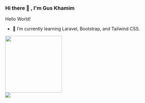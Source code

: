 ### Hi there 👋 , I'm Gus Khamim
Hello World!

- 🌱 I’m currently learning Laravel, Bootstrap, and Tailwind CSS.
<p>
    <img src="https://github-readme-stats.vercel.app/api/top-langs/?username=amimhayden22&layout=compact" height=180 />
    <br>
    <img src="https://github-readme-stats.vercel.app/api?username=amimhayden22&hide=contribs,prs&show_icons=true&hide_border=true&title_color=000" />
</p>

<!--
**amimhayden22/amimhayden22** is a ✨ _special_ ✨ repository because its `README.md` (this file) appears on your GitHub profile.

Here are some ideas to get you started:

- 🔭 I’m currently working on ...
- 🌱 I’m currently learning ...
- 👯 I’m looking to collaborate on ...
- 🤔 I’m looking for help with ...
- 💬 Ask me about ...
- 📫 How to reach me: ...
- 😄 Pronouns: ...
- ⚡ Fun fact: ...
-->
